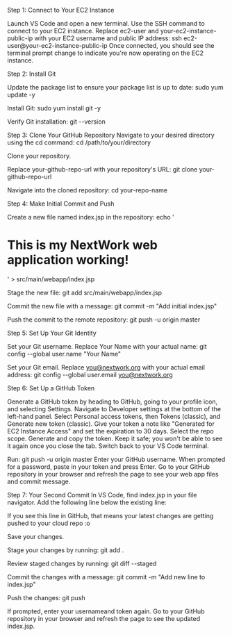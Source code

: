 

Step 1: Connect to Your EC2 Instance

Launch VS Code and open a new terminal.
Use the SSH command to connect to your EC2 instance. Replace ec2-user and your-ec2-instance-public-ip with your EC2 username and public IP address: ssh ec2-user@your-ec2-instance-public-ip
Once connected, you should see the terminal prompt change to indicate you're now operating on the EC2 instance.


Step 2: Install Git

Update the package list to ensure your package list is up to date:
sudo yum update -y

Install Git: 
sudo yum install git -y

Verify Git installation: 
git --version


Step 3: Clone Your GitHub Repository
Navigate to your desired directory using the cd command: 
cd /path/to/your/directory

Clone your repository. 

Replace your-github-repo-url with your repository's URL: 
git clone your-github-repo-url

Navigate into the cloned repository: 
cd your-repo-name


Step 4: Make Initial Commit and Push

Create a new file named index.jsp in the repository:
echo '<html><body><h1>This is my NextWork web application working!</h1></body></html>' > src/main/webapp/index.jsp

Stage the new file: 
git add src/main/webapp/index.jsp

Commit the new file with a message: 
git commit -m "Add initial index.jsp"

Push the commit to the remote repository: 
git push -u origin master


Step 5: Set Up Your Git Identity


Set your Git username. 
Replace Your Name with your actual name: 
git config --global user.name "Your Name"

Set your Git email. 
Replace you@nextwork.org with your actual email address: 
git config --global user.email you@nextwork.org


Step 6: Set Up a GitHub Token

Generate a GitHub token by heading to GitHub, going to your profile icon, and selecting Settings.
Navigate to Developer settings at the bottom of the left-hand panel.
Select Personal access tokens, then Tokens (classic), and Generate new token (classic).
Give your token a note like "Generated for EC2 Instance Access" and set the expiration to 30 days.
Select the repo scope. 
Generate and copy the token. 
Keep it safe; you won't be able to see it again once you close the tab.
Switch back to your VS Code terminal. 

Run: git push -u origin master
Enter your GitHub username. When prompted for a password, paste in your token and press Enter.
Go to your GitHub repository in your browser and refresh the page to see your web app files and commit message.


Step 7: Your Second Commit
In VS Code, find index.jsp in your file navigator. 
Add the following line below the existing line: 
<p>If you see this line in GitHub, that means your latest changes are getting pushed to your cloud repo :o</p>
Save your changes.

Stage your changes by running:
git add .

Review staged changes by running: 
git diff --staged

Commit the changes with a message: 
git commit -m "Add new line to index.jsp"

Push the changes: git push

If prompted, enter your usernameand token again.
Go to your GitHub repository in your browser and refresh the page to see the updated index.jsp.

